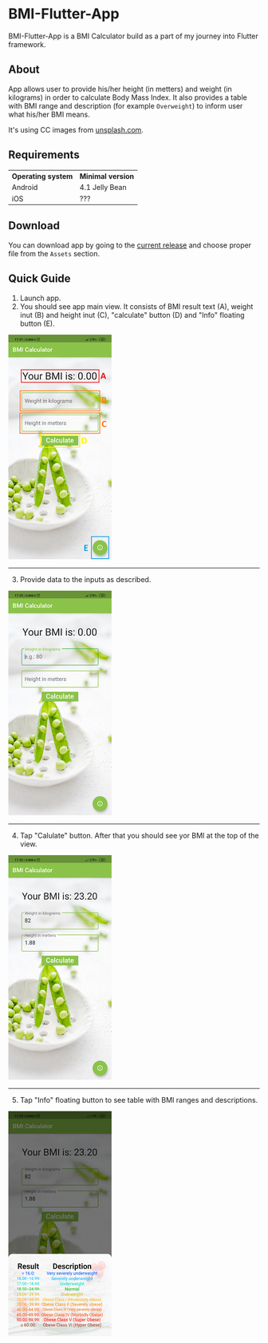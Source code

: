 # BMI-Flutter-App
BMI-Flutter-App is a BMI Calculator build as a part of my journey into Flutter framework.

## About
App allows user to provide his/her height (in metters) and weight (in kilograms) in order to calculate Body Mass Index. It also provides a table with BMI range and description (for example `Overweight`) to inform user what his/her BMI means.

It's using CC images from [unsplash.com](https://unsplash.com/).

## Requirements
<table>
  <tr>
    <th> Operating system </th>
    <th> Minimal version </th>
  </tr>
  <tr>
    <td> Android </td>
    <td> 4.1 Jelly Bean </td>
  </tr>
  <tr>
    <td> iOS </td>
    <td> ??? </td>
  </tr>
</table>

## Download
You can download app by going to the [current release](https://github.com/MadTiger2409/BMI-Flutter-App/releases/tag/v1.0.2) and choose proper file from the `Assets` section.

## Quick Guide
1. Launch app.
2. You should see app main view. It consists of BMI result text (A), weight inut (B) and height inut (C), "calculate" button (D) and "Info" floating button (E).

![Screen 1](https://github.com/MadTiger2409/BMI-Flutter-App/blob/master/BLOB/GuideScreen1.png)

---

3. Provide data to the inputs as described.

![Screen 2](https://github.com/MadTiger2409/BMI-Flutter-App/blob/master/BLOB/GuideScreen2.png)

---

4. Tap "Calulate" button. After that you should see yor BMI at the top of the view.

![Screen 3](https://github.com/MadTiger2409/BMI-Flutter-App/blob/master/BLOB/GuideScreen3.png)

---

5. Tap "Info" floating button to see table with BMI ranges and descriptions.

![Screen 4](https://github.com/MadTiger2409/BMI-Flutter-App/blob/master/BLOB/GuideScreen4.png)
